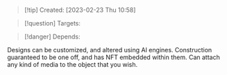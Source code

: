 
>[!tip] Created: [2023-02-23 Thu 10:58]

>[!question] Targets: 

>[!danger] Depends: 

Designs can be customized, and altered using AI engines.
Construction guaranteed to be one off, and has NFT embedded within them.
Can attach any kind of media to the object that you wish.